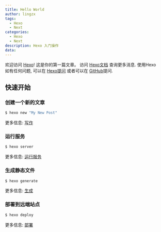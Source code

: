 ```yaml
---
title: Hello World
author: lingzx
tags:
  - Hexo	
  - Next
categories:
  - Hexo
  - Next
description: Hexo 入门操作
data:
---
```

欢迎访问 [Hexo](https://hexo.io/)! 这是你的第一篇文章。 访问 [Hexo文档](https://hexo.io/docs/) 查询更多消息. 使用Hexo如有任何问题, 可以在 [Hexo提问](https://hexo.io/docs/troubleshooting.html) 或者可以在 [GitHub](https://github.com/hexojs/hexo/issues)提问.

## 快速开始

### 创建一个新的文章

``` bash
$ hexo new "My New Post"
```

更多信息: [写作](https://hexo.io/docs/writing.html)

### 运行服务

``` bash
$ hexo server
```

更多信息: [运行服务](https://hexo.io/docs/server.html)

### 生成静态文件

``` bash
$ hexo generate
```

更多信息: [生成](https://hexo.io/docs/generating.html)

### 部署到远端站点

``` bash
$ hexo deploy
```

更多信息: [部署](https://hexo.io/docs/one-command-deployment.html)
